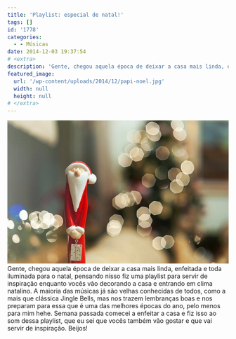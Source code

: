 ```yaml
---
title: 'Playlist: especial de natal!'
tags: []
id: '1778'
categories:
  - - Músicas
date: 2014-12-03 19:37:54
# <extra>
description: 'Gente, chegou aquela época de deixar a casa mais linda, enfeitada e toda iluminada para o natal, pensando nisso fiz uma playlist para servir de inspiração enquanto vocês vão decorando a casa e entrando em clima natalino. A maioria das músicas já são velhas conhecidas de todos, como a mais que clássica Jingle Bells, mas nos trazem lembranças boas e nos preparam para essa que é uma das melhores épocas do ano, pelo menos para mim hehe. Semana passada comecei a enfeitar a casa e fiz isso ao som dessa playlist, que eu sei que vocês também vão gostar e que vai servir de inspiração. Beijos!'
featured_image: 
  url: '/wp-content/uploads/2014/12/papi-noel.jpg'
  width: null
  height: null
# </extra>
---
```


[![Papai noel de Natal, inspiração natalina ](/wp-content/uploads/2014/12/papi-noel.jpg)](/wp-content/uploads/2014/12/papi-noel.jpg) Gente, chegou aquela época de deixar a casa mais linda, enfeitada e toda iluminada para o natal, pensando nisso fiz uma playlist para servir de inspiração enquanto vocês vão decorando a casa e entrando em clima natalino. A maioria das músicas já são velhas conhecidas de todos, como a mais que clássica Jingle Bells, mas nos trazem lembranças boas e nos preparam para essa que é uma das melhores épocas do ano, pelo menos para mim hehe. Semana passada comecei a enfeitar a casa e fiz isso ao som dessa playlist, que eu sei que vocês também vão gostar e que vai servir de inspiração.  Beijos!
